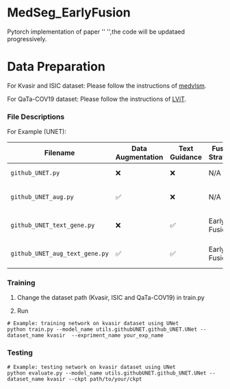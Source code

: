 # MedSeg_EarlyFusion


Pytorch implementation of paper '' '',the code will be updataed progressively.


# Data Preparation
For Kvasir and ISIC dataset:
Please follow the instructions of [medvlsm](https://github.com/naamiinepal/medvlsm).

For QaTa-COV19 dataset:
Please follow the instructions of [LViT](https://github.com/HUANGLIZI/LViT).



### File Descriptions
For Example (UNET):

| Filename                                      | Data Augmentation | Text Guidance | Fusion Strategy     | Special Notes                          |
|----------------------------------------------|-------------------|----------------|---------------------|----------------------------------------|
| `github_UNET.py`                              | ❌                | ❌             | N/A                 | Baseline UNet                          |
| `github_UNET_aug.py`                          | ✅                | ❌             | N/A                 | Data augmentation only                 |
| `github_UNET_text_gene.py`                   | ❌                | ✅             | Early Fusion    | Text guidance only                     |
| `github_UNET_aug_text_gene.py`               | ✅                | ✅             | Early Fusion    | Augmentation + text guidance           |




### Training

1. Change the dataset path (Kvasir, ISIC and QaTa-COV19) in train.py

2. Run

```
# Example: training network on kvasir dataset using UNet
python train.py --model_name utils.githubUNET.github_UNET.UNet --dataset_name kvasir  --expriment_name your_exp_name
```
### Testing

```
# Example: testing network on kvasir dataset using UNet
python evaluate.py --model_name utils.githubUNET.github_UNET.UNet --dataset_name kvasir --ckpt path/to/your/ckpt
```

